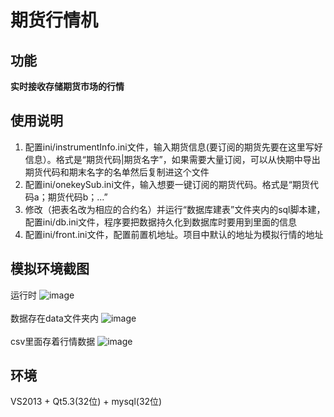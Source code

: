 # 期货行情机
## 功能

**实时接收存储期货市场的行情**

## 使用说明
1. 配置ini/instrumentInfo.ini文件，输入期货信息(要订阅的期货先要在这里写好信息）。格式是“期货代码|期货名字”，如果需要大量订阅，可以从快期中导出期货代码和期末名字的名单然后复制进这个文件
2. 配置ini/onekeySub.ini文件，输入想要一键订阅的期货代码。格式是“期货代码a；期货代码b；...”
3. 修改（把表名改为相应的合约名）并运行“数据库建表”文件夹内的sql脚本建，配置ini/db.ini文件，程序要把数据持久化到数据库时要用到里面的信息
4. 配置ini/front.ini文件，配置前置机地址。项目中默认的地址为模拟行情的地址

## 模拟环境截图
运行时
![image](https://raw.githubusercontent.com/zhuzhenpeng/CTP-MarketDataMachine/master/images/running.jpg)
<br>
<br>
数据存在data文件夹内
![image](https://raw.githubusercontent.com/zhuzhenpeng/CTP-MarketDataMachine/master/images/csv_example1.jpg)
<br>
<br>
csv里面存着行情数据
![image](https://raw.githubusercontent.com/zhuzhenpeng/CTP-MarketDataMachine/master/images/csv_example2.jpg)

## 环境
VS2013 + Qt5.3(32位) + mysql(32位)